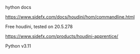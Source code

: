 hython docs

https://www.sidefx.com/docs/houdini/hom/commandline.html

Free houdini, tested on 20.5.278

https://www.sidefx.com/products/houdini-apprentice/


Python v3.11
